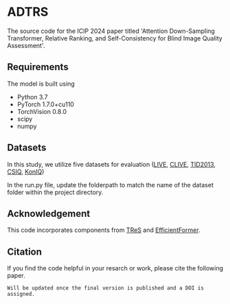 # ADTRS
The source code for the ICIP 2024 paper titled 'Attention Down-Sampling Transformer, Relative Ranking, and Self-Consistency for Blind Image Quality Assessment'.

## Requirements

The model is built using
- Python 3.7
- PyTorch 1.7.0+cu110
- TorchVision 0.8.0
- scipy
- numpy
## Datasets
In this study, we utilize five datasets for evaluation ([LIVE]( https://live.ece.utexas.edu/research/quality/subjective.htm), [CLIVE](https://live.ece.utexas.edu/research/ChallengeDB/), [TID2013](http://www.ponomarenko.info/tid2013.htm), [CSIQ](https://s2.smu.edu/~eclarson/csiq.html), [KonIQ](http://database.mmsp-kn.de/koniq-10k-database.html))

In the run.py file, update the folderpath to match the name of the dataset folder within the project directory.

## Acknowledgement
This code incorporates components from [TReS](https://github.com/isalirezag/TReS) and [EfficientFormer](https://github.com/snap-research/EfficientFormer). 

## Citation
If you find the code helpful in your resarch or work, please cite the following paper.
```
Will be updated once the final version is published and a DOI is assigned.
```
